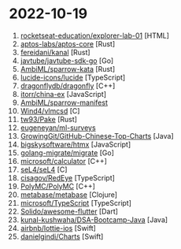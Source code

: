 # 2022-10-19

1. [rocketseat-education/explorer-lab-01](https://github.com/rocketseat-education/explorer-lab-01 "") [HTML]
2. [aptos-labs/aptos-core](https://github.com/aptos-labs/aptos-core "A layer 1 for everyone!") [Rust]
3. [fereidani/kanal](https://github.com/fereidani/kanal "The fast sync and async channel that Rust deserves") [Rust]
4. [javtube/javtube-sdk-go](https://github.com/javtube/javtube-sdk-go "Just Another Video Tube SDK in Golang.") [Go]
5. [AmbiML/sparrow-kata](https://github.com/AmbiML/sparrow-kata "Project Sparrow: KataOS") [Rust]
6. [lucide-icons/lucide](https://github.com/lucide-icons/lucide "Beautiful & consistent icon toolkit made by the community. Open-source project and a fork of Feather Icons.") [TypeScript]
7. [dragonflydb/dragonfly](https://github.com/dragonflydb/dragonfly "A modern replacement for Redis and Memcached") [C++]
8. [itorr/china-ex](https://github.com/itorr/china-ex "🇨🇳「中国制霸生成器」中国三十四省份制霸标记工具") [JavaScript]
9. [AmbiML/sparrow-manifest](https://github.com/AmbiML/sparrow-manifest "Project Sparrow: Repo Materials") 
10. [Wind4/vlmcsd](https://github.com/Wind4/vlmcsd "KMS Emulator in C (currently runs on Linux including Android, FreeBSD, Solaris, Minix, Mac OS, iOS, Windows with or without Cygwin)") [C]
11. [tw93/Pake](https://github.com/tw93/Pake "🤱🏻 很简单的用 Rust 打包网页生成很小的 Mac App 🤱🏻 A simple way to package a web page with Rust to create Mac App.") [Rust]
12. [eugeneyan/ml-surveys](https://github.com/eugeneyan/ml-surveys "📋 Survey papers summarizing advances in deep learning, NLP, CV, graphs, reinforcement learning, recommendations, graphs, etc.") 
13. [GrowingGit/GitHub-Chinese-Top-Charts](https://github.com/GrowingGit/GitHub-Chinese-Top-Charts "🇨🇳 GitHub中文排行榜，各语言分设「软件 | 资料」榜单，精准定位中文好项目。各取所需，高效学习。") [Java]
14. [bigskysoftware/htmx](https://github.com/bigskysoftware/htmx "</> htmx - high power tools for HTML") [JavaScript]
15. [golang-migrate/migrate](https://github.com/golang-migrate/migrate "Database migrations. CLI and Golang library.") [Go]
16. [microsoft/calculator](https://github.com/microsoft/calculator "Windows Calculator: A simple yet powerful calculator that ships with Windows") [C++]
17. [seL4/seL4](https://github.com/seL4/seL4 "The seL4 microkernel") [C]
18. [cisagov/RedEye](https://github.com/cisagov/RedEye "RedEye is a visual analytic tool supporting Red & Blue Team operations") [TypeScript]
19. [PolyMC/PolyMC](https://github.com/PolyMC/PolyMC "A custom launcher for Minecraft that allows you to easily manage multiple installations of Minecraft at once (Fork of MultiMC)") [C++]
20. [metabase/metabase](https://github.com/metabase/metabase "The simplest, fastest way to get business intelligence and analytics to everyone in your company 😋") [Clojure]
21. [microsoft/TypeScript](https://github.com/microsoft/TypeScript "TypeScript is a superset of JavaScript that compiles to clean JavaScript output.") [TypeScript]
22. [Solido/awesome-flutter](https://github.com/Solido/awesome-flutter "An awesome list that curates the best Flutter libraries, tools, tutorials, articles and more.") [Dart]
23. [kunal-kushwaha/DSA-Bootcamp-Java](https://github.com/kunal-kushwaha/DSA-Bootcamp-Java "This repository consists of the code samples, assignments, and notes for the Java Data Structures & Algorithms bootcamp of Community Classroom.") [Java]
24. [airbnb/lottie-ios](https://github.com/airbnb/lottie-ios "An iOS library to natively render After Effects vector animations") [Swift]
25. [danielgindi/Charts](https://github.com/danielgindi/Charts "Beautiful charts for iOS/tvOS/OSX! The Apple side of the crossplatform MPAndroidChart.") [Swift]
